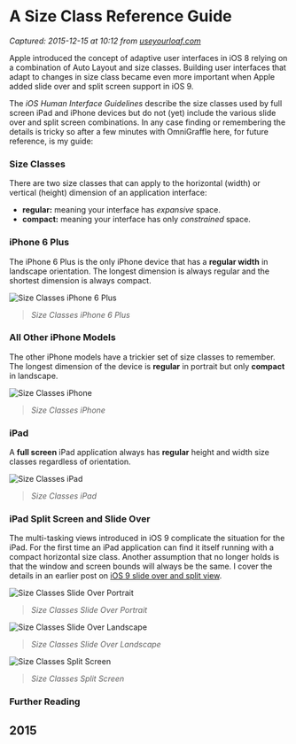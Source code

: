 # A Size Class Reference Guide

_Captured: 2015-12-15 at 10:12 from [useyourloaf.com](http://useyourloaf.com/blog/size-classes.html)_

Apple introduced the concept of adaptive user interfaces in iOS 8 relying on a combination of Auto Layout and size classes. Building user interfaces that adapt to changes in size class became even more important when Apple added slide over and split screen support in iOS 9.

The _iOS Human Interface Guidelines_ describe the size classes used by full screen iPad and iPhone devices but do not (yet) include the various slide over and split screen combinations. In any case finding or remembering the details is tricky so after a few minutes with OmniGraffle here, for future reference, is my guide:

### Size Classes

There are two size classes that can apply to the horizontal (width) or vertical (height) dimension of an application interface:

  * **regular:** meaning your interface has _expansive_ space.
  * **compact:** meaning your interface has only _constrained_ space.

### iPhone 6 Plus

The iPhone 6 Plus is the only iPhone device that has a **regular width** in landscape orientation. The longest dimension is always regular and the shortest dimension is always compact.

![Size Classes iPhone 6 Plus](http://useyourloaf.com/assets/images/2015/SizeClasses-iPhone6Plus.png)

> _Size Classes iPhone 6 Plus_

### All Other iPhone Models

The other iPhone models have a trickier set of size classes to remember. The longest dimension of the device is **regular** in portrait but only **compact** in landscape.

![Size Classes iPhone](http://useyourloaf.com/assets/images/2015/SizeClasses-iPhone.png)

> _Size Classes iPhone_

### iPad

A **full screen** iPad application always has **regular** height and width size classes regardless of orientation.

![Size Classes iPad](http://useyourloaf.com/assets/images/2015/SizeClasses-iPad.png)

> _Size Classes iPad_

### iPad Split Screen and Slide Over

The multi-tasking views introduced in iOS 9 complicate the situation for the iPad. For the first time an iPad application can find it itself running with a compact horizontal size class. Another assumption that no longer holds is that the window and screen bounds will always be the same. I cover the details in an earlier post on [iOS 9 slide over and split view](http://useyourloaf.com/blog/ios-9-slide-over-and-split-view.html).

![Size Classes Slide Over Portrait](http://useyourloaf.com/assets/images/2015/SizeClasses-SlideOverP.png)

> _Size Classes Slide Over Portrait_

![Size Classes Slide Over Landscape](http://useyourloaf.com/assets/images/2015/SizeClasses-SlideOverL.png)

> _Size Classes Slide Over Landscape_

![Size Classes Split Screen](http://useyourloaf.com/assets/images/2015/SizeClasses-SplitScreen.png)

> _Size Classes Split Screen_

### Further Reading

  


## 2015

